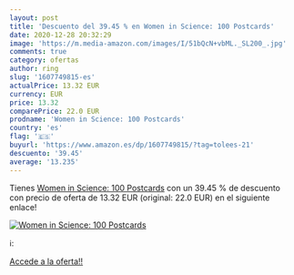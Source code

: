 ```yaml
---
layout: post
title: 'Descuento del 39.45 % en Women in Science: 100 Postcards'
date: 2020-12-28 20:32:29
image: 'https://m.media-amazon.com/images/I/51bQcN+vbML._SL200_.jpg'
comments: true
category: ofertas
author: ring
slug: '1607749815-es'
actualPrice: 13.32 EUR
currency: EUR
price: 13.32
comparePrice: 22.0 EUR
prodname: 'Women in Science: 100 Postcards'
country: 'es'
flag: '🇪🇸'
buyurl: 'https://www.amazon.es/dp/1607749815/?tag=tolees-21'
descuento: '39.45'
average: '13.235'
---
```


Tienes [Women in Science: 100 Postcards](https://www.amazon.es/dp/1607749815/?tag=tolees-21) con un 39.45 % de descuento con precio de oferta de 13.32 EUR (original: 22.0 EUR) en el siguiente enlace!

[![Women in Science: 100 Postcards](https://m.media-amazon.com/images/I/51bQcN+vbML._SL200_.jpg)](https://www.amazon.es/dp/1607749815/?tag=tolees-21)

ℹ️:


[Accede a la oferta!!](https://www.amazon.es/dp/1607749815/?tag=tolees-21)
